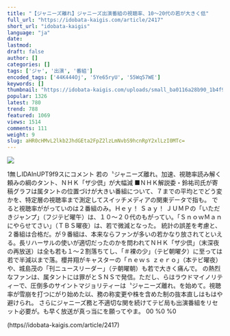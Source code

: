 ```yaml
---
title: "【ジャニーズ離れ】ジャニーズ出演番組の視聴率、10～20代の若が大きく低"
full_url: "https://idobata-kaigis.com/article/2417"
short_url: "idobata-kaigis"
language: "ja"
date: 
lastmod: 
draft: false
author: []
categories: []
tags: ['ジャ', '出演', '番組']
encoded_tags: ['44K444Oj', '5Ye65ryU', '55Wq57WE']
keywords: []
thumbnail: "https://idobata-kaigis.com/uploads/small_ba0116a28b90_1b4f9e2f8c.jpg"
popular: 1326
latest: 780
trend: 788
featured: 1069
views: 1514
comments: 111
weight: 9
slug: aHR0cHMvL2lkb2JhdGEta2FpZ2lzLmNvbS9hcnRpY2xlLzI0MTc=
---
```


![](https://idobata-kaigis.com/uploads/small_ba0116a28b90_1b4f9e2f8c.jpg)

1無しIDAInUPT9f9スにコメント 若の〝ジャニーズ離れ〟加速、視聴率読み解く 頼みの綱のタント、ＮＨＫ「ザ少倶」が大幅減 ■ＮＨＫ解説委・鈴祐司氏が寄稿グラフは属タントの位置づけが大きい番組について、７までの平均とでどう変かを、特定層の視聴率まで測定してスイッチメディアの関東データで指も。 でると視聴率ががっていのは２番組のみ。Ｈｅｙ！ Ｓａｙ！ ＪＵＭＰの「いただきジャンプ」（フジテビ曜午）は、１０～２０代のもがってい。「ＳｎｏｗＭａｎにやらせてさい」（ＴＢＳ曜夜）は、若で微減となった。 統計の誤差を考慮と、２番組は合格だ。が９番組は、本来ならファンが多いの若かなり放されてといえる。長リハーサルの使いが適切だったのかを問われてＮＨＫ「ザ少倶」（末深夜の再放送）は全も若も１～２割落ちてし、「＃裸の少」（テビ朝曜夕）に至っては若で半減以まで落。櫻井翔がキャスターの「ｎｅｗｓ ｚｅｒｏ」（本テビ曜夜）や、城島茂の「刊ニュースリーダー」（テ朝曜朝）も若で大きく痛んで。 の熱烈なファンは、属タントには罪がとＳＮＳで発信。ただし、らはラウドマイノリティーで、圧倒多のサイントマジョリティーは〝ジャニーズ離れ〟を始めて。視聴率が雪崩を打つにがり始めた以、務の称変更や株を含めた制の抜本直しはもはや避けられ。 さらにジャニーズ務と不適切な関を続けてテビ局も出演番組をリセット必要が。も早く放送が真っ当にを願ってやま。 00 %0 %0

(https//idobata-kaigis.com/article/2417)
